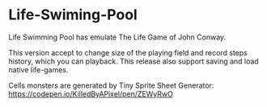 # Life-Swiming-Pool
Life Swimming Pool has emulate The Life Game of John Conway.

This version accept to change size of the playing field and record steps history, which you can playback. This release also support saving and load native life-games.

Cells monsters are generated by Tiny Sprite Sheet Generator: https://codepen.io/KilledByAPixel/pen/ZEWyRwO
